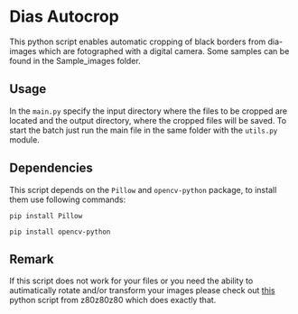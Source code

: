 # Dias Autocrop
This python script enables automatic cropping of black borders from dia-images which are fotographed with a digital camera. Some samples can be found in the Sample_images folder.

## Usage
In the `main.py` specify the input directory where the files to be cropped are located and the output directory, where the cropped files will be saved. To start the batch just run the main file in the same folder with the `utils.py` module. 

## Dependencies
This script depends on the `Pillow` and `opencv-python` package, to install them use following commands:

`pip install Pillow`

`pip install opencv-python`

## Remark
If this script does not work for your files or you need the ability to autimatically rotate and/or transform your images please check out [this](https://github.com/z80z80z80/autocrop) python script from z80z80z80 which does exactly that.
